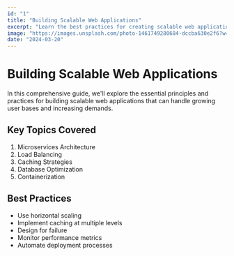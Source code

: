 ```yaml
---
id: "1"
title: "Building Scalable Web Applications"
excerpt: "Learn the best practices for creating scalable web applications with modern technologies."
image: "https://images.unsplash.com/photo-1461749280684-dccba630e2f6?w=800&auto=format&fit=crop&q=60"
date: "2024-03-20"
---
```


# Building Scalable Web Applications

In this comprehensive guide, we'll explore the essential principles and practices for building scalable web applications that can handle growing user bases and increasing demands.

## Key Topics Covered
1. Microservices Architecture
2. Load Balancing
3. Caching Strategies
4. Database Optimization
5. Containerization

## Best Practices
- Use horizontal scaling
- Implement caching at multiple levels
- Design for failure
- Monitor performance metrics
- Automate deployment processes
